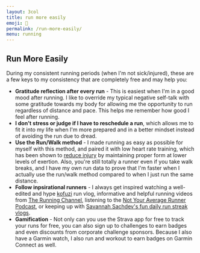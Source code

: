 ```yaml
---
layout: 3col
title: run more easily
emoji: 🥵
permalink: /run-more-easily/
menu: running
---
```


<h2>Run More Easily</h2>
During my consistent running periods (when I'm not sick/injured), these are a few keys to my consistency that are completely free and may help you:
<ul>
    <li><b>Gratitude reflection after every run</b> - This is easiest when I'm in a good mood after running. I like to override my typical negative self-talk with some gratitude towards my body for allowing me the opportunity to run regardless of distance and pace. This helps me remember how good I feel after running.</li>
    <li><b>I don't stress or judge if I have to reschedule a run</b>, which allows me to fit it into my life when I'm more prepared and in a better mindset instead of avoiding the run due to dread.</li>
    <li><b>Use the Run/Walk method</b> - I made running as easy as possible for myself with this method, and paired it with low heart rate training, which has been shown to <a target="_blank" href="https://philmaffetone.com/180-formula/">reduce injury</a> by maintaining proper form at lower levels of exertion. Also, you're still totally a runner even if you take walk breaks, and I have my own run data to prove that I'm faster when I actually use the run/walk method compared to when I just run the same distance. </li>
    <li><b>Follow inpsirational runners</b> - I always get inspired watching a well-edited and hype <a target="_blank" href="https://www.youtube.com/@kofuzi">kofuzi</a> run vlog, informative and helpful running videos from <a target="_blank" href="https://www.youtube.com/runningchannel">The Running Channel</a>, listening to the <a target="_blank" href="https://notyouraveragerunner.com/podcast/">Not Your Average Runner Podcast</a>, or keeping up with <a target="_blank" href="https://www.instagram.com/savannahsachdev/">Savannah Sachdev's fun daily run streak vlogs</a>.</li>
    <li><b>Gamification</b> - Not only can you use the Strava app for free to track your runs for free, you can also sign up to challenges to earn badges and even discounts from corporate challenge sponsors. Because I also have a Garmin watch, I also run and workout to earn badges on Garmin Connect as well.</li>
</ul>
